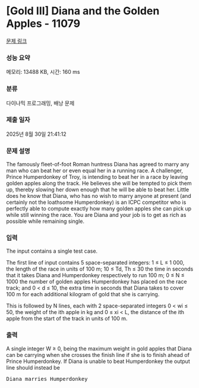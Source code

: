 # [Gold III] Diana and the Golden Apples - 11079 

[문제 링크](https://www.acmicpc.net/problem/11079) 

### 성능 요약

메모리: 13488 KB, 시간: 160 ms

### 분류

다이나믹 프로그래밍, 배낭 문제

### 제출 일자

2025년 8월 30일 21:41:12

### 문제 설명

<p>The famously fleet-of-foot Roman huntress Diana has agreed to marry any man who can beat her or even equal her in a running race. A challenger, Prince Humperdonkey of Troy, is intending to beat her in a race by leaving golden apples along the track. He believes she will be tempted to pick them up, thereby slowing her down enough that he will be able to beat her. Little does he know that Diana, who has no wish to marry anyone at present (and certainly not the loathsome Humperdonkey) is an ICPC competitor who is perfectly able to compute exactly how many golden apples she can pick up while still winning the race. You are Diana and your job is to get as rich as possible while remaining single.</p>

### 입력 

 <p>The input contains a single test case.</p>

<p>The first line of input contains 5 space-separated integers: 1 ≤ L ≤ 1 000, the length of the race in units of 100 m; 10 ≤ Td, Th ≤ 30 the time in seconds that it takes Diana and Humperdonkey respectively to run 100 m; 0 ≤ N ≤ 1000 the number of golden apples Humperdonkey has placed on the race track; and 0 < d ≤ 10, the extra time in seconds that Diana takes to cover 100 m for each additional kilogram of gold that she is carrying.</p>

<p>This is followed by N lines, each with 2 space-separated integers 0 < wi ≤ 50, the weight of the ith apple in kg and 0 ≤ xi < L, the distance of the ith apple from the start of the track in units of 100 m.</p>

### 출력 

 <p>A single integer W ≥ 0, being the maximum weight in gold apples that Diana can be carrying when she crosses the finish line if she is to finish ahead of Prince Humperdonkey. If Diana is unable to beat Humperdonkey the output line should instead be</p>

<pre>Diana marries Humperdonkey</pre>


